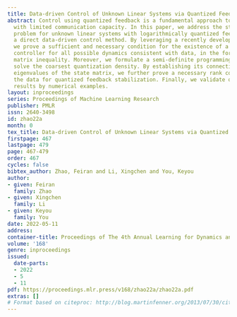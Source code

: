 ```yaml
---
title: Data-driven Control of Unknown Linear Systems via Quantized Feedback
abstract: Control using quantized feedback is a fundamental approach to system synthesis
  with limited communication capacity. In this paper, we address the stabilization
  problem for unknown linear systems with logarithmically quantized feedback, via
  a direct data-driven control method. By leveraging a recently developed matrix S-lemma,
  we prove a sufficient and necessary condition for the existence of a common stabilizing
  controller for all possible dynamics consistent with data, in the form of a linear
  matrix inequality. Moreover, we formulate a semi-definite programming problem to
  solve the coarsest quantization density. By establishing its connections to unstable
  eigenvalues of the state matrix, we further prove a necessary rank condition on
  the data for quantized feedback stabilization. Finally, we validate our theoretical
  results by numerical examples.
layout: inproceedings
series: Proceedings of Machine Learning Research
publisher: PMLR
issn: 2640-3498
id: zhao22a
month: 0
tex_title: Data-driven Control of Unknown Linear Systems via Quantized Feedback
firstpage: 467
lastpage: 479
page: 467-479
order: 467
cycles: false
bibtex_author: Zhao, Feiran and Li, Xingchen and You, Keyou
author:
- given: Feiran
  family: Zhao
- given: Xingchen
  family: Li
- given: Keyou
  family: You
date: 2022-05-11
address:
container-title: Proceedings of The 4th Annual Learning for Dynamics and Control Conference
volume: '168'
genre: inproceedings
issued:
  date-parts:
  - 2022
  - 5
  - 11
pdf: https://proceedings.mlr.press/v168/zhao22a/zhao22a.pdf
extras: []
# Format based on citeproc: http://blog.martinfenner.org/2013/07/30/citeproc-yaml-for-bibliographies/
---
```

